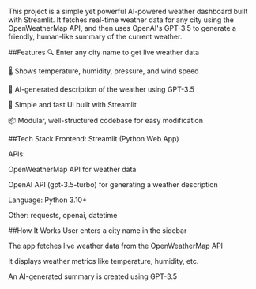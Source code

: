 This project is a simple yet powerful AI-powered weather dashboard built with Streamlit. It fetches real-time weather data for any city using the OpenWeatherMap API, and then uses OpenAI's GPT-3.5 to generate a friendly, human-like summary of the current weather.

##Features
🔍 Enter any city name to get live weather data

🌡️ Shows temperature, humidity, pressure, and wind speed

💬 AI-generated description of the weather using GPT-3.5

🔄 Simple and fast UI built with Streamlit

📦 Modular, well-structured codebase for easy modification

##Tech Stack
Frontend: Streamlit (Python Web App)

APIs:

OpenWeatherMap API for weather data

OpenAI API (gpt-3.5-turbo) for generating a weather description

Language: Python 3.10+

Other: requests, openai, datetime

##How It Works
User enters a city name in the sidebar

The app fetches live weather data from the OpenWeatherMap API

It displays weather metrics like temperature, humidity, etc.

An AI-generated summary is created using GPT-3.5
